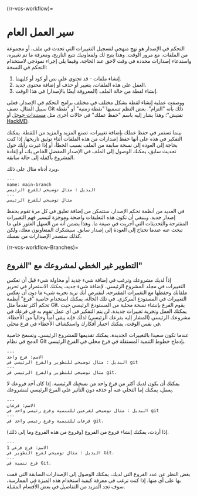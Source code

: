 (rr-vcs-workflow)=
# سير العمل العام

التحكم في الإصدار هو نهج منهجي لتسجيل التغييرات التي تحدث في ملف، أو مجموعة من الملفات، مع مرور الوقت. وهذا يتيح لك ولمعاونيك تتبع التاريخ، ومعرفة ما تم تغييره، واستدعاء إصدارات محددة في وقت لاحق عند الحاجة. وفيما يلي إجراء نموذجي لاستخدام التحكم في النسخة:

1. إنشاء ملفات - قد تحتوي على نص أو كود أو كليهما.
2. العمل على هذه الملفات، بتغيير أو حذف أو إضافة محتوى جديد.
3. إنشاء لقطة من حالة الملف (المعروفة أيضًا بالإصدار) في هذا الوقت.

ووصفت عملية إنشاء لقطة بشكل مختلف في مختلف برامج التحكم في الإصدار. فعلى سبيل المثال، تصف Git ذلك بأنه "التزام". بعض النظم تسميها "نقطة زمنية" أو "نقطة تفتيش"؛ وهذا يشار إليه باسم "حفظ عملك" في حالات أخرى مثل [مستندات جوجل](https://docs.google.com/) أو [HackMD](http://hackmd.io/).

بينما تستمر في حفظ عملك بإضافة تغييرات، تصنع المزيد والمزيد من اللقطة. يمكنك التفكير في هذه على أنها حفظ إصدارات من هذه الملفات أثناء توثيق تاريخها. إذا كنت بحاجة إلى العودة إلى نسخة سابقة من الملف بسبب الخطأ، أو إذا غيرت رأيك حول تحديث سابق، يمكنك الوصول إلى الملف في الإصدار المفضل الخاص بك، أو إعادة المشروع بأكمله إلى حالة سابقة.

ويرد أدناه مثال على ذلك.

```{figure} ../../figures/main-branch.png
---
name: main-branch
البديل : مثال توضيحي للفرع الرئيسي
---
مثال توضيحي للفرع الرئيسي
```

في العديد من أنظمة تحكم الإصدار، ستتمكن من إضافة تعليق في كل مرة تقوم بحفظ إصدار جديد. وينبغي أن تكون هذه التعليقات واضحة وموجزة لتيسير فهم التغييرات المقترحة والتحديثات التي أجريت في صيغة ما. وهذا يضمن أنه من السهل العثور على ما تبحث عنه عندما تحتاج إلى العودة إلى إصدار سابق. سيشكرك المتعاونون معك، ولكن كذلك ستصدر الإصدارات من نفسك.

(rr-vcs-workflow-Branches)=
## التطوير غير الخطي لمشروعك مع "الفروع"

إذاً لديك مشروعك وترغب في إضافة شيء جديد أو محاولة شيء قبل أن تعكس التغييرات في مجلد المشروع الرئيسي. لإضافة شيء جديد، يمكنك الاستمرار في تحرير ملفاتك وحفظها مع التغييرات المقترحة. لنفترض أنك تريد تجربة شيء ما دون أن تعكس التغييرات في المستودع المركزي. في تلك الحالة، يمكنك استخدام خاصية "فرع" أنظمة تحكم أكثر تقدماً مثل Git. يقوم الفرع بإنشاء نسخة محلية من المستودع الرئيسي حيث يمكنك العمل وتجربة تغييرات جديدة. لن يتم التفكير في أي عمل تقوم به في فرعك في مشروعك الرئيسي (المشار إليه بفرعك الرئيسي) لذلك فإنه يبقى آمناً وخالياً من الأخطاء. في نفس الوقت، يمكنك اختبار أفكارك واستكشاف الأخطاء في فرع محلي.

عندما تكون سعيدا بالتغييرات الجديدة، يمكنك تقديمها للمشروع الرئيسي. وتسمح خاصية الدمج في نظام Git بإدماج خطوط التنمية المستقلة في فرع محلي في الفرع الرئيسي.

```{figure} ../../figures/one-branch.png
---
الاسم: فرع واحد
البديل : مثال توضيحي للتطوير والفرع الرئيسي في git
---
مثال توضيحي للتطوير والفرع الرئيسي في git.
```

يمكنك أن يكون لديك أكثر من فرع واحد من نسختك الرئيسية. إذا كان أحد فروعك لا يعمل، يمكنك إما التخلي عنه أو حذفه دون التأثير على الفرع الرئيسي لمشروعك.

```{figure} ../../figures/two-branches.png
---
الاسم: فرعان
البديل : مثال توضيحي لفرعين للتنمية وفرع رئيسي واحد في git
---
فرعان للتنمية وفرع رئيسي واحد في git.
```

إذا أردت، يمكنك إنشاء فروع من الفروع (وفروع من هذه الفروع وما إلى ذلك).

```{figure} ../../figures/sub-branch.png
---
الاسم: فرع فرعي 1
البديل : مثال توضيحي لفرع التطوير في Git.
---
فرع تنمية في Git.
```

بغض النظر عن عدد الفروع التي لديك، يمكنك الوصول إلى الإصدارات السابقة التي قمت بها على أي منها. إذا كنت ترغب في معرفة كيفية استخدام هذه الميزة في الممارسة، سوف تجد المزيد من التفاصيل في بعض الأقسام المقبلة.
